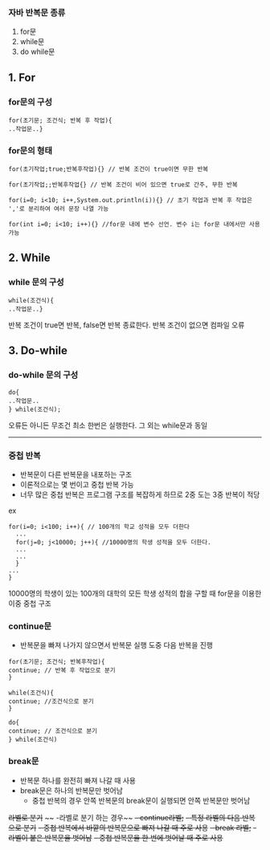 ### 자바 반복문 종류
1. for문
2. while문
3. do while문


## 1. For
### for문의 구성
```
for(초기문; 조건식; 반복 후 작업){
..작업문..}
```
### for문의 형태
```
for(초기작업;true;반복후작업){} // 반복 조건이 true이면 무한 반복
```
```
for(초기작업;;반복후작업{} // 반복 조건이 비어 있으면 true로 간주, 무한 반복
```
```
for(i=0; i<10; i++,System.out.println(i)){} // 초기 작업과 반복 후 작업은 ','로 분리하여 여러 문장 나열 가능
```
```
for(int i=0; i<10; i++){} //for문 내에 변수 선언. 변수 i는 for문 내에서만 사용 가능 
```

## 2. While
### while 문의 구성
```
while(조건식){
..작업문..}
```
반복 조건이 true면 반복, false면 반복 종료한다. 반복 조건이 없으면 컴파일 오류

## 3. Do-while
### do-while 문의 구성
```
do{
..작업문..
} while(조건식);
```
오류든 아니든 무조건 최소 한번은 실행한다. 그 외는 while문과 동일

---
### 중첩 반복
- 반복문이 다른 반복문을 내포하는 구조
- 이론적으로는 몇 번이고 중첩 반복 가능
- 너무 많은 중첩 반복은 프로그램 구조를 복잡하게 하므로 2중 도는 3중 반복이 적당

ex
```
for(i=0; i<100; i++){ // 100개의 학교 성적을 모두 더한다
  ...
  for(j=0; j<10000; j++){ //10000명의 학생 성적을 모두 더한다.
  ...
  ...
  }
...
}
```
10000명의 학생이 있는 100개의 대학의 모든 학생 성적의 합을 구할 때 for문을 이용한 이중 중첩 구조

### continue문
- 반복문을 빠져 나가지 않으면서 반복문 실행 도중 다음 반복을 진행
```
for(초기문; 조건식; 반복후작업){
continue; // 반복 후 작업으로 분기
}
```
```
while(조건식){
continue; //조건식으로 분기
}
```
```
do{
continue; // 조건식으로 분기
} while(조건식)
```

### break문
- 반복문 하나를 완전히 빠져 나갈 때 사용
- break문은 하나의 반복문만 벗어남
  - 중첩 반복의 경우 안쪽 반복문의 break문이 실행되면 안쪽 반복문만 벗어남

~~라벨로 분기~~
~~ -라벨로 분기 하는 경우~~
~~- continue라벨;~~
~~- 특정 라벨의 다음 반복으로 분기~~
~~- 중첩 반복에서 바깥의 반복문으로 빠져 나갈 때 주로 사용~~
~~- break 라벨;~~
~~- 라벨이 붙은 반복문을 벗어남~~
~~- 중첩 반복문을 한 번에 벗어날 때 주로 사용~~

    
